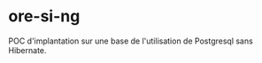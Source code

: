 ore-si-ng
=========

POC d'implantation sur une base de l'utilisation de Postgresql sans
Hibernate.
